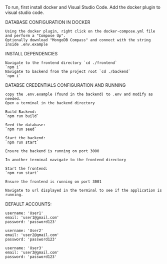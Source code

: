 To run, first install docker and Visual Studio Code. Add the docker plugin to visual studio code.

DATABASE CONFIGURATION IN DOCKER

    Using the docker plugin, right click on the docker-compose.yml file and perform a "Compose Up".
    Optionally download "MongoDB Compass" and connect with the string inside .env.example

INSTALL DEPENDENCIES

    Navigate to the frontend directory `cd ./frontend`
    `npm i`
    Navigate to backend from the project root `cd ./backend`
    `npm i`

DATABSE CREDENTIALS CONFIGURATION AND RUNNING

    copy the .env.example (found in the backend) to .env and modify as needed.
    Open a terminal in the backend directory

    Build Backend:
    `npm run build`

    Seed the database:
    `npm run seed`

    Start the backend:
    `npm run start`

    Ensure the backend is running on port 3000

    In another terminal navigate to the frontend directory
    
    Start the frontend:
    `npm run start`

    Ensure the frontend is running on port 3001

    Navigate to url displayed in the terminal to see if the application is running.


DEFAULT ACCOUNTS:

    username: 'User1'
    email: 'user1@gmail.com'
    password: 'password123'

    username: 'User2'
    email: 'user2@gmail.com'
    password: 'password123'

    username: 'User3'
    email: 'user3@gmail.com'
    password: 'password123'
